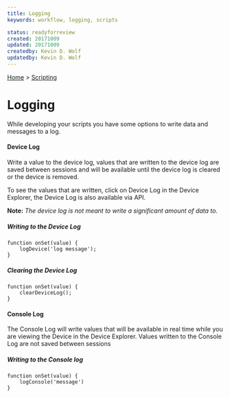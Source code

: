 ```yaml
---
title: Logging
keywords: workflow, logging, scripts

status: readyforreview
created: 20171009
updated: 20171009
createdby: Kevin D. Wolf
updatedby: Kevin D. Wolf
---
```

[Home](../Index.md) > [Scripting](Index.md)

# Logging

While developing your scripts you have some options to write data and messages to a log.


#### Device Log

Write a value to the device log, values that are written to the device log are saved between
sessions and will be available until the device log is cleared or the device is removed.

To see the values that are written, click on Device Log in the Device Explorer, the Device Log
is also available via API.

**Note:**  *The device log is not meant to write a significant amount of data to.*

##### Writing to the Device Log
```
function onSet(value) {
    logDevice('log message');
}
```
##### Clearing the Device Log
```
function onSet(value) {
    clearDeviceLog();
}
```

#### Console Log

The Console Log will write values that will be available in real time while you
are viewing the Device in the Device Explorer.  Values written to the Console Log
are not saved between sessions

##### Writing to the Console log
```
function onSet(value) {
    logConsole('message')
}
```